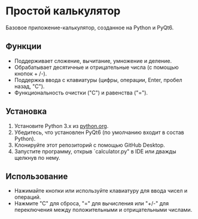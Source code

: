 # Простой калькулятор
Базовое приложение-калькулятор, созданное на Python и PyQt6.

## Функции
- Поддерживает сложение, вычитание, умножение и деление.
- Обрабатывает десятичные и отрицательные числа (с помощью кнопок + /-).
- Поддержка ввода с клавиатуры (цифры, операции, Enter, пробел назад, "C").
- Функциональность очистки ("C") и равенства ("=").

## Установка
1. Установите Python 3.x из [python.org](https://www.python.org/).
2. Убедитесь, что установлен PyQt6 (по умолчанию входит в состав Python).
3. Клонируйте этот репозиторий с помощью GitHub Desktop.
4. Запустите программу, открыв `calculator.py" в IDE или дважды щелкнув по нему.

## Использование
- Нажимайте кнопки или используйте клавиатуру для ввода чисел и операций.
- Нажмите "C" для сброса, "=" для вычисления или "+/-" для переключения между положительными и отрицательными числами.
